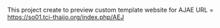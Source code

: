 This project create to preview custom template website for AJAE
URL = https://so01.tci-thaijo.org/index.php/AEJ
